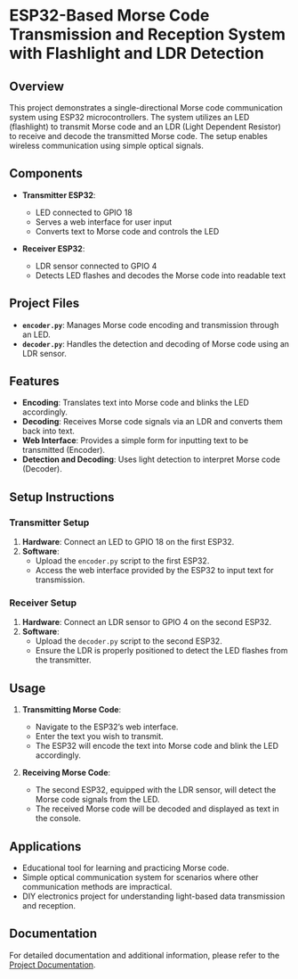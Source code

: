 # ESP32-Based Morse Code Transmission and Reception System with Flashlight and LDR Detection

## Overview

This project demonstrates a single-directional Morse code communication system using ESP32 microcontrollers. The system utilizes an LED (flashlight) to transmit Morse code and an LDR (Light Dependent Resistor) to receive and decode the transmitted Morse code. The setup enables wireless communication using simple optical signals.

## Components

- **Transmitter ESP32**:
  - LED connected to GPIO 18
  - Serves a web interface for user input
  - Converts text to Morse code and controls the LED

- **Receiver ESP32**:
  - LDR sensor connected to GPIO 4
  - Detects LED flashes and decodes the Morse code into readable text

## Project Files

- **`encoder.py`**: Manages Morse code encoding and transmission through an LED.
- **`decoder.py`**: Handles the detection and decoding of Morse code using an LDR sensor.

## Features

- **Encoding**: Translates text into Morse code and blinks the LED accordingly.
- **Decoding**: Receives Morse code signals via an LDR and converts them back into text.
- **Web Interface**: Provides a simple form for inputting text to be transmitted (Encoder).
- **Detection and Decoding**: Uses light detection to interpret Morse code (Decoder).

## Setup Instructions

### Transmitter Setup
1. **Hardware**: Connect an LED to GPIO 18 on the first ESP32.
2. **Software**:
   - Upload the `encoder.py` script to the first ESP32.
   - Access the web interface provided by the ESP32 to input text for transmission.

### Receiver Setup
1. **Hardware**: Connect an LDR sensor to GPIO 4 on the second ESP32.
2. **Software**:
   - Upload the `decoder.py` script to the second ESP32.
   - Ensure the LDR is properly positioned to detect the LED flashes from the transmitter.

## Usage

1. **Transmitting Morse Code**:
   - Navigate to the ESP32’s web interface.
   - Enter the text you wish to transmit.
   - The ESP32 will encode the text into Morse code and blink the LED accordingly.

2. **Receiving Morse Code**:
   - The second ESP32, equipped with the LDR sensor, will detect the Morse code signals from the LED.
   - The received Morse code will be decoded and displayed as text in the console.

## Applications

- Educational tool for learning and practicing Morse code.
- Simple optical communication system for scenarios where other communication methods are impractical.
- DIY electronics project for understanding light-based data transmission and reception.

## Documentation

For detailed documentation and additional information, please refer to the [Project Documentation](https://example.com/project-documentation).
